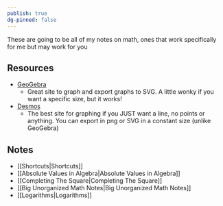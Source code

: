 ```yaml
---
publish: true
dg-pinned: false
---
```


These are going to be all of my notes on math, ones that work specifically for me but may work for you

## Resources

- [GeoGebra](https://www.geogebra.org/calculator)
  - Great site to graph and export graphs to SVG. A little wonky if you want a specific size, but it works!
- [Desmos](https://www.desmos.com/calculator)
  - The best site for graphing if you JUST want a line, no points or anything. You can export in png or SVG in a constant size (unlike GeoGebra)

## Notes

- [[Shortcuts|Shortcuts]]
- [[Absolute Values in Algebra|Absolute Values in Algebra]]
- [[Completing The Square|Completing The Square]]
- [[Big Unorganized Math Notes|Big Unorganized Math Notes]]
- [[Logarithms|Logarithms]]
